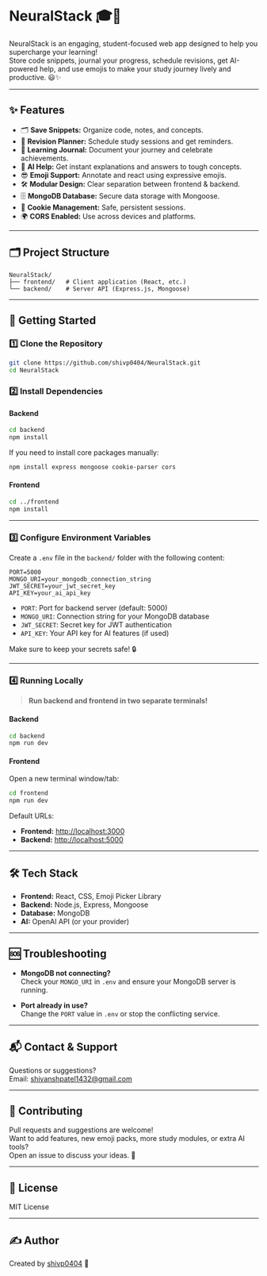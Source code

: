 # NeuralStack 🎓🚀

NeuralStack is an engaging, student-focused web app designed to help you supercharge your learning!  
Store code snippets, journal your progress, schedule revisions, get AI-powered help, and use emojis to make your study journey lively and productive. 😃✨

---

## ✨ Features

- 🗂️ **Save Snippets:** Organize code, notes, and concepts.
- 📅 **Revision Planner:** Schedule study sessions and get reminders.
- 📔 **Learning Journal:** Document your journey and celebrate achievements.
- 🤖 **AI Help:** Get instant explanations and answers to tough concepts.
- 😎 **Emoji Support:** Annotate and react using expressive emojis.
- 🛠️ **Modular Design:** Clear separation between frontend & backend.
- 🗄️ **MongoDB Database:** Secure data storage with Mongoose.
- 🍪 **Cookie Management:** Safe, persistent sessions.
- 🌍 **CORS Enabled:** Use across devices and platforms.

---

## 🗂️ Project Structure

```
NeuralStack/
├── frontend/   # Client application (React, etc.)
└── backend/    # Server API (Express.js, Mongoose)
```

---

## 🚦 Getting Started

### 1️⃣ Clone the Repository

```bash
git clone https://github.com/shivp0404/NeuralStack.git
cd NeuralStack
```

### 2️⃣ Install Dependencies

#### Backend

```bash
cd backend
npm install
```
If you need to install core packages manually:
```bash
npm install express mongoose cookie-parser cors
```

#### Frontend

```bash
cd ../frontend
npm install
```

---

### 3️⃣ Configure Environment Variables

Create a `.env` file in the `backend/` folder with the following content:

```
PORT=5000
MONGO_URI=your_mongodb_connection_string
JWT_SECRET=your_jwt_secret_key
API_KEY=your_ai_api_key
```
- `PORT`: Port for backend server (default: 5000)
- `MONGO_URI`: Connection string for your MongoDB database
- `JWT_SECRET`: Secret key for JWT authentication
- `API_KEY`: Your API key for AI features (if used)

Make sure to keep your secrets safe! 🔒

---

### 4️⃣ Running Locally

> **Run backend and frontend in two separate terminals!**

#### Backend

```bash
cd backend
npm run dev
```

#### Frontend

Open a new terminal window/tab:

```bash
cd frontend
npm run dev
```

Default URLs:
- **Frontend:** [http://localhost:3000](http://localhost:3000)
- **Backend:** [http://localhost:5000](http://localhost:5000)

---

## 🛠️ Tech Stack

- **Frontend:** React, CSS, Emoji Picker Library
- **Backend:** Node.js, Express, Mongoose
- **Database:** MongoDB
- **AI:** OpenAI API (or your provider)

---

## 🆘 Troubleshooting

- **MongoDB not connecting?**  
  Check your `MONGO_URI` in `.env` and ensure your MongoDB server is running.

- **Port already in use?**  
  Change the `PORT` value in `.env` or stop the conflicting service.


---

## 📬 Contact & Support

Questions or suggestions?  
Email: shivanshpatel1432@gmail.com  

---

## 🤝 Contributing

Pull requests and suggestions are welcome!  
Want to add features, new emoji packs, more study modules, or extra AI tools?  
Open an issue to discuss your ideas. 🎉

---

## 📜 License

MIT License

---

## ✍️ Author

Created by [shivp0404](https://github.com/shivp0404) 🚀
